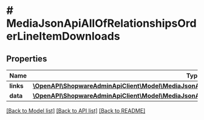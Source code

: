 # # MediaJsonApiAllOfRelationshipsOrderLineItemDownloads

## Properties

Name | Type | Description | Notes
------------ | ------------- | ------------- | -------------
**links** | [**\OpenAPI\ShopwareAdminApiClient\Model\MediaJsonApiAllOfRelationshipsOrderLineItemDownloadsLinks**](MediaJsonApiAllOfRelationshipsOrderLineItemDownloadsLinks.md) |  | [optional]
**data** | [**\OpenAPI\ShopwareAdminApiClient\Model\MediaJsonApiAllOfRelationshipsOrderLineItemDownloadsData[]**](MediaJsonApiAllOfRelationshipsOrderLineItemDownloadsData.md) |  | [optional]

[[Back to Model list]](../../README.md#models) [[Back to API list]](../../README.md#endpoints) [[Back to README]](../../README.md)
